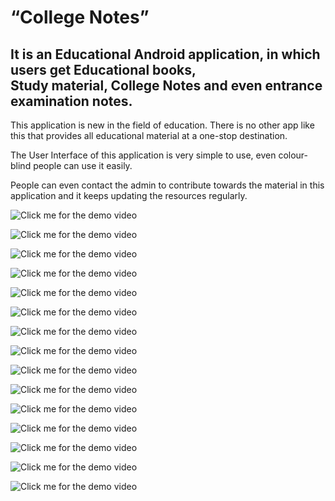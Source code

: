 
<h1>“College Notes”</h1>


<h2>It is an Educational Android application, in which users get Educational books,<br> Study material, College Notes and even entrance examination notes.</h2> 

This application is new in the field of education. There is no other app like this that provides all educational material at a one-stop destination.

The User Interface of this application is very simple to use, even colour-blind people can use it easily.

People can even contact the admin to contribute towards the material in this application and it keeps updating the resources regularly.



  ![Click me for the demo video](https://drive.google.com/file/d/1x9bMDiTuQnjHa2nfvHY7rNuPSKYxd9s1/view?usp=sharing)


![Click me for the demo video](https://github.com/GovindSingh9447/Images/blob/main/splash.jpeg)

![Click me for the demo video](https://github.com/GovindSingh9447/Images/blob/main/dashboard.jpeg)

![Click me for the demo video](https://github.com/GovindSingh9447/Images/blob/main/course.jpeg)

![Click me for the demo video](https://github.com/GovindSingh9447/Images/blob/main/coursename.jpeg)

![Click me for the demo video](https://github.com/GovindSingh9447/Images/blob/main/booklist.jpeg)

![Click me for the demo video](https://github.com/GovindSingh9447/Images/blob/main/bookloading.jpeg)

![Click me for the demo video](https://github.com/GovindSingh9447/Images/blob/main/andrbook.jpeg)

![Click me for the demo video](https://github.com/GovindSingh9447/Images/blob/main/userMsg.jpeg)

![Click me for the demo video](https://github.com/GovindSingh9447/Images/blob/main/uploadnotes.jpeg)

![Click me for the demo video](https://github.com/GovindSingh9447/Images/blob/main/course.jpeg)


![Click me for the demo video](https://github.com/GovindSingh9447/Images/blob/main/course.jpeg)


![Click me for the demo video](https://github.com/GovindSingh9447/Images/blob/main/course.jpeg)


![Click me for the demo video](https://github.com/GovindSingh9447/Images/blob/main/course.jpeg)


![Click me for the demo video](https://github.com/GovindSingh9447/Images/blob/main/course.jpeg)
